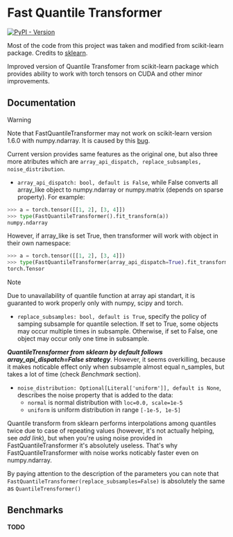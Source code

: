 
# Fast Quantile Transformer

[![PyPI - Version](https://img.shields.io/pypi/v/fqt.svg)](https://pypi.org/project/fqt)

Most of the code from this project was taken and modified from scikit-learn package. Credits to [sklearn](https://github.com/scikit-learn/scikit-learn).

Improved version of Quantile Transfomer from scikit-learn package which provides ability to work with torch tensors on CUDA and other minor improvements.

## Documentation

> [!WARNING]
> Note that FastQuantileTransformer may not work on scikit-learn version 1.6.0 with numpy.ndarray. It is caused by this [bug](https://github.com/scikit-learn/scikit-learn/issues/29107).

Current version provides same features as the original one, but also three more atributes which are ``` array_api_dispatch, replace_subsamples, noise_distribution ```.

* `array_api_dispatch: bool, default is False`, while False converts all array_like object to numpy.ndarray or numpy.matrix (depends on sparse property). For example:

```python
>>> a = torch.tensor([[1, 2], [3, 4]])
>>> type(FastQuantileTransformer().fit_transform(a))
numpy.ndarray
```

However, if array_like is set True, then transformer will work with object in their own namespace:

```python
>>> a = torch.tensor([[1, 2], [3, 4]])
>>> type(FastQuantileTransformer(array_api_dispatch=True).fit_transform(a))
torch.Tensor
```
> [!NOTE]
> Due to unavailability of quantile function at array api standart, it is guaranted to work properly only with numpy, scipy and torch.

*  `replace_subsamples: bool, default is True`, specify the policy of samping subsample for quantile selection. If set to True, some objects may occur multiple times in subsample. Otherwise, if set to False, one object may occur only one time in subsample.  

***QuantileTrensformer from sklearn by default follows array_api_dispatch=False strategy***. However, it seems overkilling, because it makes noticable effect only when subsample almost equal n_samples, but takes a lot of time (check _Benchmark_ section). 

- `noise_distribution: Optional[Literal['uniform']], default is None`, describes the noise property that is added to the data: 
    - `normal` is normal distribution with `loc=0.0, scale=1e-5`
    - `uniform` is uniform distribution in range `[-1e-5, 1e-5]`

Quantile transform from sklearn performs interpolations among quantiles twice due to case of repeating values (however, it's not actually helping, see _add link_), but when you're using noise provided in FastQuantileTransformer it's absolutely useless. That's why FastQuantileTransformer with noise works noticably faster even on numpy.ndarray.


By paying attention to the description of the parameters you can note that `FastQuantileTransformer(replace_subsamples=False)` is absolutely the same as `QuantileTrensformer()`



## Benchmarks

**TODO**